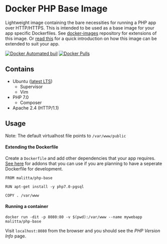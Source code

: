 # Docker PHP Base Image

Lightweight image containing the bare necessities for running a PHP app over HTTP/HTTPS. This is intended to be used as a base image for your app specific Dockerfiles. See [docker-images](https://github.com/malitta/docker-images) repository for extensions of this image. Or [read this](https://github.com/malitta/docker-images/kb/extending-image.md) for a quick introduction on how this image can be extended to suit your app. 

[![Docker Automated buil](https://img.shields.io/docker/automated/malitta/php-base.svg)](https://hub.docker.com/u/malitta/php-base)
[![Docker Pulls](https://img.shields.io/docker/pulls/malitta/php-base.svg)](https://hub.docker.com/r/malitta/php-base)

## Contains

- Ubuntu ([latest LTS](https://wiki.ubuntu.com/LTS))
	- Supervisor
	- Vim
- PHP 7.0
	- Composer
- Apache 2.4 (HTTP/1.1)

## Usage

Note: The default virtualhost file points to `/var/www/public`

#### Extending the Dockerfile

Create a `Dockerfile` and add other dependencies that your app requires. [See here](/) for addons that you can use if you are planning to have a seperate Dockerfile for development.

```
FROM malitta/php-base

RUN apt-get install -y php7.0-pgsql	

COPY . /var/www
```

#### Running a container

`docker run -dit -p 8080:80 -v $(pwd):/var/www --name mywebapp malitta/php-base`

Visit `localhost:8080` from the browser and you should see the _PHP Version Info_ page.